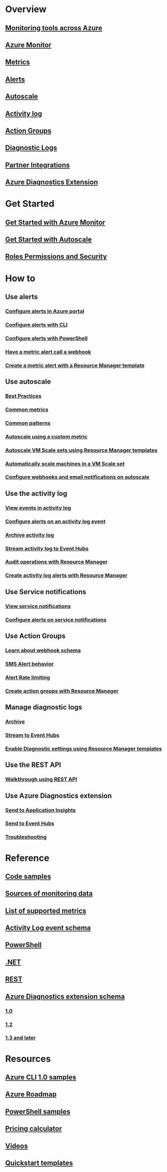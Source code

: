 # Overview
## [Monitoring tools across Azure](monitoring-overview.md)
## [Azure Monitor](monitoring-overview-azure-monitor.md)
## [Metrics](monitoring-overview-metrics.md)
## [Alerts](monitoring-overview-alerts.md)
## [Autoscale](monitoring-overview-autoscale.md)
## [Activity log](monitoring-overview-activity-logs.md)
## [Action Groups](monitoring-action-groups.md)
## [Diagnostic Logs](monitoring-overview-of-diagnostic-logs.md)
## [Partner Integrations](monitoring-partners.md)
## [Azure Diagnostics Extension](azure-diagnostics.md)


# Get Started
## [Get Started with Azure Monitor](monitoring-get-started.md)
## [Get Started with Autoscale](monitoring-autoscale-get-started.md)
## [Roles Permissions and Security](monitoring-roles-permissions-security.md)


# How to
## Use alerts
### [Configure alerts in Azure portal](insights-alerts-portal.md)
### [Configure alerts with CLI](insights-alerts-command-line-interface.md)
### [Configure alerts with PowerShell](insights-alerts-powershell.md)
### [Have a metric alert call a webhook](insights-webhooks-alerts.md)
### [Create a metric alert with a Resource Manager template](monitoring-enable-alerts-using-template.md)
## Use autoscale
### [Best Practices](insights-autoscale-best-practices.md)
### [Common metrics](insights-autoscale-common-metrics.md)
### [Common patterns](monitoring-autoscale-common-scale-patterns.md)
### [Autoscale using a custom metric](monitoring-autoscale-scale-by-custom-metric.md)
### [Autoscale VM Scale sets using Resource Manager templates](insights-advanced-autoscale-virtual-machine-scale-sets.md)
### [Automatically scale machines in a VM Scale set](../virtual-machine-scale-sets/virtual-machine-scale-sets-windows-autoscale.md?toc=%2fazure%2fmonitoring-and-diagnostics%2ftoc.json)
### [Configure webhooks and email notifications on autoscale](insights-autoscale-to-webhook-email.md)
## Use the activity log
### [View events in activity log](../azure-resource-manager/resource-group-audit.md?toc=%2fazure%2fmonitoring-and-diagnostics%2ftoc.json)
### [Configure alerts on an activity log event](monitoring-activity-log-alerts.md)
### [Archive activity log](monitoring-archive-activity-log.md)
### [Stream activity log to Event Hubs](monitoring-stream-activity-logs-event-hubs.md)
### [Audit operations with Resource Manager](../azure-resource-manager/resource-group-audit.md?toc=%2fazure%2fmonitoring-and-diagnostics%2ftoc.json)
### [Create activity log alerts with Resource Manager](monitoring-create-activity-log-alerts-with-resource-manager-template.md)
## Use Service notifications
### [View service notifications](monitoring-service-notifications.md)
### [Configure alerts on service notifications](monitoring-activity-log-alerts-on-service-notifications.md)
## Use Action Groups
### [Learn about webhook schema](monitoring-activity-log-alerts-webhook.md)
### [SMS Alert behavior](monitoring-sms-alert-behavior.md)
### [Alert Rate limiting](monitoring-alerts-rate-limiting.md)
### [Create action groups with Resource Manager](monitoring-create-action-group-with-resource-manager-template.md)
## Manage diagnostic logs
### [Archive](monitoring-archive-diagnostic-logs.md)
### [Stream to Event Hubs](monitoring-stream-diagnostic-logs-to-event-hubs.md)
### [Enable Diagnostic settings using Resource Manager templates](monitoring-enable-diagnostic-logs-using-template.md)
## Use the REST API
### [Walkthrough using REST API](monitoring-rest-api-walkthrough.md)
## Use Azure Diagnostics extension
### [Send to Application Insights](azure-diagnostics-configure-application-insights.md)
### [Send to Event Hubs](azure-diagnostics-streaming-event-hubs.md)
### [Troubleshooting](azure-diagnostics-troubleshooting.md)

# Reference
## [Code samples](https://azure.microsoft.com/en-us/resources/samples/?service=monitor)
## [Sources of monitoring data](monitoring-data-sources.md)
## [List of supported metrics](monitoring-supported-metrics.md)
## [Activity Log event schema](monitoring-activity-log-schema.md)
## [PowerShell](/powershell/module/azurerm.insights)
## [.NET](https://msdn.microsoft.com/library/azure/dn802153)
## [REST](/rest/api/monitor/)
## [Azure Diagnostics extension schema](azure-diagnostics-schema.md)
### [1.0](azure-diagnostics-schema-1dot0.md)
### [1.2](azure-diagnostics-schema-1dot2.md)
### [1.3 and later](azure-diagnostics-schema-1dot3-and-later.md)

# Resources
## [Azure CLI 1.0 samples](insights-cli-samples.md)
## [Azure Roadmap](https://azure.microsoft.com/roadmap/?category=monitoring-management)
## [PowerShell samples](insights-powershell-samples.md)
## [Pricing calculator](https://azure.microsoft.com/pricing/calculator/)
## [Videos](https://azure.microsoft.com/resources/videos/index/?services=monitor)
## [Quickstart templates](https://azure.microsoft.com/en-us/resources/templates/?resourceType=Microsoft.Insights)
